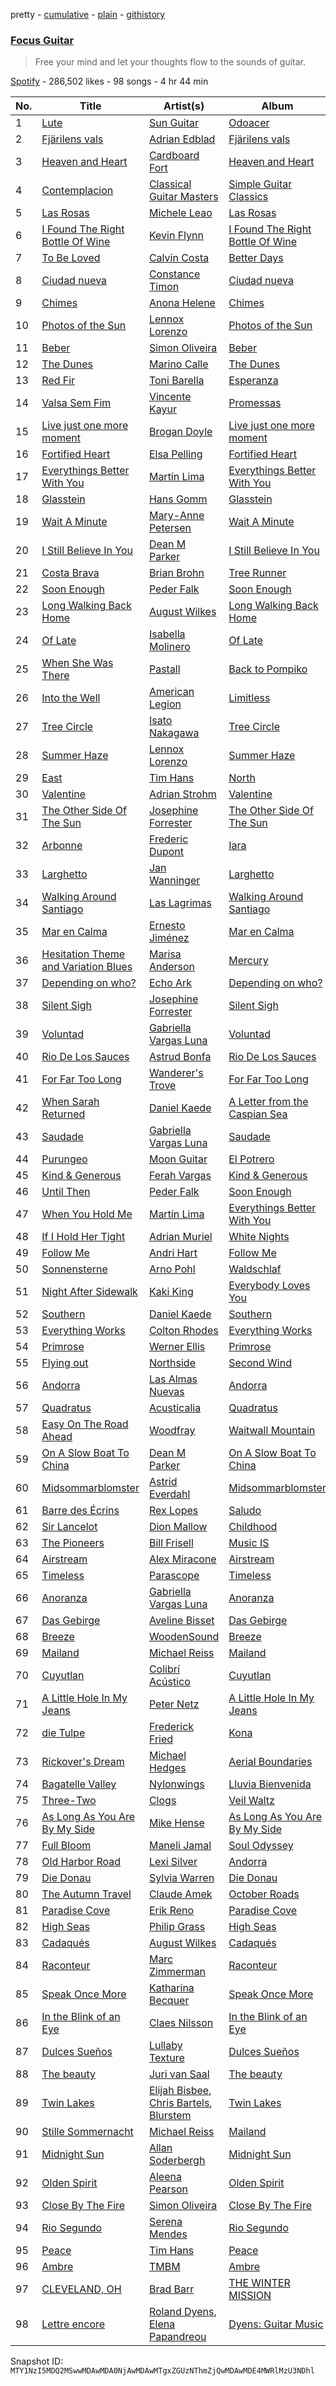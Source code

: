 pretty - [cumulative](/playlists/cumulative/37i9dQZF1DXc6Umi4GHdr1.md) - [plain](/playlists/plain/37i9dQZF1DXc6Umi4GHdr1) - [githistory](https://github.githistory.xyz/mackorone/spotify-playlist-archive/blob/main/playlists/plain/37i9dQZF1DXc6Umi4GHdr1)

### [Focus Guitar](https://open.spotify.com/playlist/37i9dQZF1DXc6Umi4GHdr1)

> Free your mind and let your thoughts flow to the sounds of guitar.

[Spotify](https://open.spotify.com/user/spotify) - 286,502 likes - 98 songs - 4 hr 44 min

| No. | Title | Artist(s) | Album | Length |
|---|---|---|---|---|
| 1 | [Lute](https://open.spotify.com/track/2NdSxdafeYHyE0UT2tu2CR) | [Sun Guitar](https://open.spotify.com/artist/0RIvnFewvejl7pKPF0hcFg) | [Odoacer](https://open.spotify.com/album/6Zgfn2b9hQTXgN4tOVuau3) | 2:57 |
| 2 | [Fjärilens vals](https://open.spotify.com/track/0c8qw1e6EKLoSP0ST7jByu) | [Adrian Edblad](https://open.spotify.com/artist/1BULcfR4Qb9AWG696JouwW) | [Fjärilens vals](https://open.spotify.com/album/5uy8qV2Gc7M3bzfcOyrDBr) | 2:07 |
| 3 | [Heaven and Heart](https://open.spotify.com/track/2UEAKcbYQuvWjdB5FejH0D) | [Cardboard Fort](https://open.spotify.com/artist/6REpB3pDhUNmdel10sIhaB) | [Heaven and Heart](https://open.spotify.com/album/263bN9QIKj9Qjg6goyYJbk) | 2:20 |
| 4 | [Contemplacion](https://open.spotify.com/track/5VwqDvZOyX2MVPlfr0jLmd) | [Classical Guitar Masters](https://open.spotify.com/artist/7ctJVvTo1OFEHP1YgNAKzm) | [Simple Guitar Classics](https://open.spotify.com/album/67AHA6cXLgJRX7WgLbp1Ma) | 3:43 |
| 5 | [Las Rosas](https://open.spotify.com/track/62eMqR3ynGdonHy5ObmWTL) | [Michele Leao](https://open.spotify.com/artist/6FjXAOfjiavprwnGzY0YvF) | [Las Rosas](https://open.spotify.com/album/0amg2YvWMSMYRmAaxUsj5T) | 2:41 |
| 6 | [I Found The Right Bottle Of Wine](https://open.spotify.com/track/2rFbFGCYmtwuUDEVSTyQ82) | [Kevin Flynn](https://open.spotify.com/artist/6Bgvv35hEHNuAeOQoNmpAm) | [I Found The Right Bottle Of Wine](https://open.spotify.com/album/3s9PCTNI5xhZ5zgkcU7nOB) | 3:20 |
| 7 | [To Be Loved](https://open.spotify.com/track/3nrcRpG5QBCXITQMs2i5FL) | [Calvin Costa](https://open.spotify.com/artist/2DuNm4y5XDTQuFqIgv8rZP) | [Better Days](https://open.spotify.com/album/78Sv1TPZppB1jXVbmc2In3) | 2:30 |
| 8 | [Ciudad nueva](https://open.spotify.com/track/2tOy5Z4ECTD5AaEDqR4Khb) | [Constance Timon](https://open.spotify.com/artist/5svEYMmK1IFN983jkqrG7f) | [Ciudad nueva](https://open.spotify.com/album/5hEsUfEEb8BtmGvo0iJgFp) | 2:36 |
| 9 | [Chimes](https://open.spotify.com/track/5SUEH5VIVUmIDyynFsjFgb) | [Anona Helene](https://open.spotify.com/artist/489KvuYBhHiNJYYnb2d2l2) | [Chimes](https://open.spotify.com/album/0FVTcnV3vxODYuvgviCTaU) | 2:47 |
| 10 | [Photos of the Sun](https://open.spotify.com/track/6pnuVKbhK0ROctyEzFpz5G) | [Lennox Lorenzo](https://open.spotify.com/artist/6t2AbQr1GudAPoxHZSsOTM) | [Photos of the Sun](https://open.spotify.com/album/6rKBI95x3OvQyTnyuNYXeH) | 2:53 |
| 11 | [Beber](https://open.spotify.com/track/6zdOx3LZzFC2N8sktS9Q9d) | [Simon Oliveira](https://open.spotify.com/artist/2XakqbuJZsTHDXb0NbSqvr) | [Beber](https://open.spotify.com/album/3cY2rn8DBLUH2JCI4w15km) | 4:13 |
| 12 | [The Dunes](https://open.spotify.com/track/0HRRkGGFpMQH1AMLUDYjc1) | [Marino Calle](https://open.spotify.com/artist/7B5DgVnyn7BhJ3gWxIWCYJ) | [The Dunes](https://open.spotify.com/album/0zHcpVeaC1y6X1hYDKklKL) | 2:47 |
| 13 | [Red Fir](https://open.spotify.com/track/5Wrj84CT8f8eVf2Dr9DfLV) | [Toni Barella](https://open.spotify.com/artist/4SG1RjKd3TiXxwZ36G6tut) | [Esperanza](https://open.spotify.com/album/2TcqC96KU39tGmStFfx4AT) | 2:41 |
| 14 | [Valsa Sem Fim](https://open.spotify.com/track/309fOMTlQ4uqIq85Uj1EDw) | [Vincente Kayur](https://open.spotify.com/artist/25vzXhzKXpVJmDPidt6xYE) | [Promessas](https://open.spotify.com/album/5fBRfmRUoA5E8D8PxwAqpE) | 3:13 |
| 15 | [Live just one more moment](https://open.spotify.com/track/3a2YKVcHmyXPZvWGofVTZ6) | [Brogan Doyle](https://open.spotify.com/artist/1Vefdiw82VOjbwc5y7iQyg) | [Live just one more moment](https://open.spotify.com/album/52cRGasaOFSkOte69HO7Yf) | 2:22 |
| 16 | [Fortified Heart](https://open.spotify.com/track/4nr0dChikzW0GQM7m1e0r8) | [Elsa Pelling](https://open.spotify.com/artist/6m3MUFzflTDG8M0r7Isk9U) | [Fortified Heart](https://open.spotify.com/album/6QluqiIXnhbDfhsNd44AGk) | 3:21 |
| 17 | [Everythings Better With You](https://open.spotify.com/track/0RV12YvPOxIqg21RqyxVPs) | [Martín Lima](https://open.spotify.com/artist/5e3qpW081a7wvT7G2EIj51) | [Everythings Better With You](https://open.spotify.com/album/15PxMtybhysgz6fQRK6PRf) | 2:13 |
| 18 | [Glasstein](https://open.spotify.com/track/07q8iSWZqva1YDK65LjDms) | [Hans Gomm](https://open.spotify.com/artist/07e4xZ71yEbqm5YGBae1gs) | [Glasstein](https://open.spotify.com/album/6xDVBjvLuvkM7mn99k79hz) | 2:56 |
| 19 | [Wait A Minute](https://open.spotify.com/track/1JXcIdNOsdZepUrvsfXOEo) | [Mary\-Anne Petersen](https://open.spotify.com/artist/10jkdLoGCp06EB8vIRKAWO) | [Wait A Minute](https://open.spotify.com/album/1RG0woIFkj9cbmuMRVl7fV) | 2:42 |
| 20 | [I Still Believe In You](https://open.spotify.com/track/0cRv6i0wB4WObSQxJriIea) | [Dean M Parker](https://open.spotify.com/artist/1QuHekBuKJTCJa4R0ZbzdT) | [I Still Believe In You](https://open.spotify.com/album/6BDHTLktaSrdqKvRD98VG4) | 2:36 |
| 21 | [Costa Brava](https://open.spotify.com/track/7HlZjFFk6Q9gLuotuvH44S) | [Brian Brohn](https://open.spotify.com/artist/4IvSlgyUcZU9Ru7rEAVtAQ) | [Tree Runner](https://open.spotify.com/album/3GDQ6Ds2GPGA7C505UseMo) | 3:05 |
| 22 | [Soon Enough](https://open.spotify.com/track/6W7rCXxaqacJGS4Lo6w3pf) | [Peder Falk](https://open.spotify.com/artist/1FwT2tXznx06RdocBzl16z) | [Soon Enough](https://open.spotify.com/album/3QQXybzOkugKZwfe9kX2lV) | 2:05 |
| 23 | [Long Walking Back Home](https://open.spotify.com/track/3rlhZSPaSjM9Xf3R8iInwG) | [August Wilkes](https://open.spotify.com/artist/19gSkzJPz68TJCpd3RIbm5) | [Long Walking Back Home](https://open.spotify.com/album/2uEL6m8Pq3u7m3HirU4NxX) | 3:08 |
| 24 | [Of Late](https://open.spotify.com/track/4evlwCXiSNsnuaFwWuHXge) | [Isabella Molinero](https://open.spotify.com/artist/37C7aJnXB81MAsj0UqX4PV) | [Of Late](https://open.spotify.com/album/3zSOTg5EL4xTzLjYJf3ETP) | 2:04 |
| 25 | [When She Was There](https://open.spotify.com/track/5rOfd0ZqNPDzFWEgROvIdz) | [Pastall](https://open.spotify.com/artist/4xWbSW8Fkjt8DVkJ5QDIvV) | [Back to Pompiko](https://open.spotify.com/album/5Iir2VRVIrPf09KEW7ONMH) | 3:20 |
| 26 | [Into the Well](https://open.spotify.com/track/0cSbVRsr50elwoPcp6m2XA) | [American Legion](https://open.spotify.com/artist/0jffXLYJMz2VeBonnuICk3) | [Limitless](https://open.spotify.com/album/3Fj1XxYEFoqgXMP2JalxB8) | 2:35 |
| 27 | [Tree Circle](https://open.spotify.com/track/03CLghlf8FCjjjhvZg3OjC) | [Isato Nakagawa](https://open.spotify.com/artist/7H7kbnGiqnG8GYDtDALthl) | [Tree Circle](https://open.spotify.com/album/6scj26E3tVRTzcBkkx5qRB) | 3:08 |
| 28 | [Summer Haze](https://open.spotify.com/track/1IrUtiuz3vvVGBrZBURdMh) | [Lennox Lorenzo](https://open.spotify.com/artist/6t2AbQr1GudAPoxHZSsOTM) | [Summer Haze](https://open.spotify.com/album/6b5M9uiTVphHivV0LrXWeO) | 1:38 |
| 29 | [East](https://open.spotify.com/track/0EXR9AfcquwLS4yksMql29) | [Tim Hans](https://open.spotify.com/artist/432QjwpddzTUEL02W60QRg) | [North](https://open.spotify.com/album/7aK3SFbPLVvrsL62GGOjxF) | 2:38 |
| 30 | [Valentine](https://open.spotify.com/track/2iRhWAN9jmQSb43ucKRiJJ) | [Adrian Strohm](https://open.spotify.com/artist/1Rs3hpkbsgsgFiavB9Id1i) | [Valentine](https://open.spotify.com/album/4gHQh1PpIXkBOd4VHtPG3i) | 2:18 |
| 31 | [The Other Side Of The Sun](https://open.spotify.com/track/1tQC5wVWIxwsSTY5lPXIeI) | [Josephine Forrester](https://open.spotify.com/artist/3hGRgVdSwQQVheMJ6pizcz) | [The Other Side Of The Sun](https://open.spotify.com/album/7DnYdqzWAnfnJEmqFlyBbi) | 2:35 |
| 32 | [Arbonne](https://open.spotify.com/track/39lP6wfJd0sADo8QQVNuPo) | [Frederic Dupont](https://open.spotify.com/artist/1kG7NP29tzvsYI6dEmOZFF) | [Iara](https://open.spotify.com/album/0gPVXKxCJ2nkXFiG1HPMtb) | 3:17 |
| 33 | [Larghetto](https://open.spotify.com/track/3NvvbRZxy4yis6QTaHyVMx) | [Jan Wanninger](https://open.spotify.com/artist/2lVbTuG8gjTFAX8WH5zyDs) | [Larghetto](https://open.spotify.com/album/03t88DnqTMUehsrndDhDf1) | 3:05 |
| 34 | [Walking Around Santiago](https://open.spotify.com/track/547zA3UNGPouhvPF0LCpt7) | [Las Lagrimas](https://open.spotify.com/artist/4CFUyjHnUwIb4SryCWffqN) | [Walking Around Santiago](https://open.spotify.com/album/0ZIPPkIC1LFYM3W5HyPewJ) | 4:46 |
| 35 | [Mar en Calma](https://open.spotify.com/track/3ixw6dc0jP30Vw8WmV36tT) | [Ernesto Jiménez](https://open.spotify.com/artist/6xf34gZLMObXtgYsbmyjRS) | [Mar en Calma](https://open.spotify.com/album/2w5M7NjPdfKtcNjknLwHuV) | 2:15 |
| 36 | [Hesitation Theme and Variation Blues](https://open.spotify.com/track/2h4KmvKPMxvZjTpHTpq2FE) | [Marisa Anderson](https://open.spotify.com/artist/5j2d5CS0sh2LTpFsrKAFcW) | [Mercury](https://open.spotify.com/album/0ltORgLqzn1ZWiu6a49Cyv) | 2:22 |
| 37 | [Depending on who?](https://open.spotify.com/track/6HdiridEw4dd3ry3YIi8bW) | [Echo Ark](https://open.spotify.com/artist/3i21BFL67igZbgH8Pj0Xlz) | [Depending on who?](https://open.spotify.com/album/0Qd0NaMIJwAdJcjLFpEBCX) | 2:35 |
| 38 | [Silent Sigh](https://open.spotify.com/track/612dMYgROLM8ZTF7ucY41U) | [Josephine Forrester](https://open.spotify.com/artist/3hGRgVdSwQQVheMJ6pizcz) | [Silent Sigh](https://open.spotify.com/album/5znmBBJ5OV0jVSMFX9a7rT) | 2:45 |
| 39 | [Voluntad](https://open.spotify.com/track/5XHgDP6VEOqMbhFLqh78Xx) | [Gabriella Vargas Luna](https://open.spotify.com/artist/1P3NtjxAwU5gdEev4Pd93O) | [Voluntad](https://open.spotify.com/album/2rV6cBlzGCjPaQZDTSbbWJ) | 2:51 |
| 40 | [Rio De Los Sauces](https://open.spotify.com/track/693lY3L3XadRUYWEQoYHtb) | [Astrud Bonfa](https://open.spotify.com/artist/0YYKO7hybCYf1mjeXDADA7) | [Rio De Los Sauces](https://open.spotify.com/album/3rW87wBuoMnxn5CIdesQ7I) | 2:49 |
| 41 | [For Far Too Long](https://open.spotify.com/track/4bxljmuDdjLpfXRM98FFl3) | [Wanderer's Trove](https://open.spotify.com/artist/5G70OWQLpkb6IXJU1ut7E1) | [For Far Too Long](https://open.spotify.com/album/5MwHzCqgiHv2Pue2ov9y6z) | 4:56 |
| 42 | [When Sarah Returned](https://open.spotify.com/track/2OJk9I2pmnYKB9zQzrodK6) | [Daniel Kaede](https://open.spotify.com/artist/6aup7uM4yUHX9NLba0sxmt) | [A Letter from the Caspian Sea](https://open.spotify.com/album/7mfyhobbOqeqqtf9JH3ssk) | 2:36 |
| 43 | [Saudade](https://open.spotify.com/track/2sVKwpi20O0WkibAdxWQk4) | [Gabriella Vargas Luna](https://open.spotify.com/artist/1P3NtjxAwU5gdEev4Pd93O) | [Saudade](https://open.spotify.com/album/6nkyNZGse00wWlhvhXsRFs) | 2:27 |
| 44 | [Purungeo](https://open.spotify.com/track/602kc4KIpZZ0D3wHRgfhEt) | [Moon Guitar](https://open.spotify.com/artist/2nvKK4Tioprvfztd0hbEQz) | [El Potrero](https://open.spotify.com/album/72dgfdG0wp3V71Tp15Mx5E) | 2:29 |
| 45 | [Kind & Generous](https://open.spotify.com/track/5OM5dE5QyrXSAHDiNELsta) | [Ferah Vargas](https://open.spotify.com/artist/7I2QqjVyk5dDrmPSiJgT1h) | [Kind & Generous](https://open.spotify.com/album/0RYH3vRRJP2wY0IZnhxg8R) | 3:21 |
| 46 | [Until Then](https://open.spotify.com/track/6AEU8t2mTdeVdfP5JyIUUf) | [Peder Falk](https://open.spotify.com/artist/1FwT2tXznx06RdocBzl16z) | [Soon Enough](https://open.spotify.com/album/3QQXybzOkugKZwfe9kX2lV) | 2:07 |
| 47 | [When You Hold Me](https://open.spotify.com/track/4mDch7mKVDPFcF8TD5v6p6) | [Martín Lima](https://open.spotify.com/artist/5e3qpW081a7wvT7G2EIj51) | [Everythings Better With You](https://open.spotify.com/album/15PxMtybhysgz6fQRK6PRf) | 2:10 |
| 48 | [If I Hold Her Tight](https://open.spotify.com/track/7DyqszQV23g2raAm9hYskl) | [Adrian Muriel](https://open.spotify.com/artist/0JSV9pQZCkhOL2pLXOGO3T) | [White Nights](https://open.spotify.com/album/2OOVDZBJZmeyXxg2OzhlL7) | 3:41 |
| 49 | [Follow Me](https://open.spotify.com/track/3mcnh0DtILL5mjk0dwR3oD) | [Andri Hart](https://open.spotify.com/artist/59R6a52V4bd0isZZXpazzL) | [Follow Me](https://open.spotify.com/album/0a6JQdPkBBa0mIYBVe7qj2) | 3:20 |
| 50 | [Sonnensterne](https://open.spotify.com/track/3y1gTkcn6Vp1qFj0mLWH5L) | [Arno Pohl](https://open.spotify.com/artist/711DDi0p3SKq9UI82cvuhT) | [Waldschlaf](https://open.spotify.com/album/7dE6eIR5CifPhi9u2EuZtq) | 3:26 |
| 51 | [Night After Sidewalk](https://open.spotify.com/track/0JUa8PNsS6fvWz2Keb5KLq) | [Kaki King](https://open.spotify.com/artist/1s2pki7lATUaBOL76E3vCV) | [Everybody Loves You](https://open.spotify.com/album/5CbsLK7qbFYtYsGrUTwy3L) | 3:30 |
| 52 | [Southern](https://open.spotify.com/track/1MZDSZNmYSWR5IIRmmPCXm) | [Daniel Kaede](https://open.spotify.com/artist/6aup7uM4yUHX9NLba0sxmt) | [Southern](https://open.spotify.com/album/0s2CFBb8tEHleuDk01vwfz) | 2:38 |
| 53 | [Everything Works](https://open.spotify.com/track/11jKvrtLFbV0xALgUCTZLe) | [Colton Rhodes](https://open.spotify.com/artist/2s0UVTXzeFVuHYKKYcJNbk) | [Everything Works](https://open.spotify.com/album/5CC9fWU5JHy9usLNe9ZusV) | 3:31 |
| 54 | [Primrose](https://open.spotify.com/track/0LQs4d7gVIBlqKCbWuF2R1) | [Werner Ellis](https://open.spotify.com/artist/6ipIg3Lr5yMA3BhgN8D6ai) | [Primrose](https://open.spotify.com/album/5Gh7vqOzgceuNfyFBzR4nT) | 2:48 |
| 55 | [Flying out](https://open.spotify.com/track/0em6UnHzNwrpy2Bg13FQVE) | [Northside](https://open.spotify.com/artist/1dNJvEGHHgzCsXqfXuMxYy) | [Second Wind](https://open.spotify.com/album/00nScRMmuLvmAywU5VPdln) | 3:18 |
| 56 | [Andorra](https://open.spotify.com/track/6LoBY8H1V4JMpXTcWO73Db) | [Las Almas Nuevas](https://open.spotify.com/artist/5LSP2iBRUfSpFUY7xOislt) | [Andorra](https://open.spotify.com/album/5Myhfafww3fj0Fb38ycbYx) | 2:23 |
| 57 | [Quadratus](https://open.spotify.com/track/4fLFwoT3vSS0T91CoM3ret) | [Acusticalia](https://open.spotify.com/artist/0JsktCrX85DtrZ4PWbs3bv) | [Quadratus](https://open.spotify.com/album/3grqGdMjTua4nwiGXKc7GB) | 2:43 |
| 58 | [Easy On The Road Ahead](https://open.spotify.com/track/1bEeNRyUZ236ES8UyPSJxF) | [Woodfray](https://open.spotify.com/artist/1oMo7wloYRSjSQNKgnJlRc) | [Waitwall Mountain](https://open.spotify.com/album/1PSaMx8sT3d1hVK7nUz9tX) | 2:30 |
| 59 | [On A Slow Boat To China](https://open.spotify.com/track/31BnXTHUTtbowXVx3lc0Es) | [Dean M Parker](https://open.spotify.com/artist/1QuHekBuKJTCJa4R0ZbzdT) | [On A Slow Boat To China](https://open.spotify.com/album/2YXLeyv7L6ZXiIzX00jjMe) | 2:11 |
| 60 | [Midsommarblomster](https://open.spotify.com/track/1m5RLwW0Bkmkb5yeCn33du) | [Astrid Everdahl](https://open.spotify.com/artist/3Qj9pNM2oNE8oSVjw6KBOz) | [Midsommarblomster](https://open.spotify.com/album/61xdS2VlEuTV5Qy0VvoPCv) | 3:07 |
| 61 | [Barre des Écrins](https://open.spotify.com/track/72hU3FPZi4aiqzt5paPu7x) | [Rex Lopes](https://open.spotify.com/artist/45X82ZBJp4VUU6UkCXNm54) | [Saludo](https://open.spotify.com/album/6ZWaw4NPpuBF57v0ap05Ug) | 3:09 |
| 62 | [Sir Lancelot](https://open.spotify.com/track/2CPWOD9WJN19q2NY2sqpq7) | [Dion Mallow](https://open.spotify.com/artist/5tXQhgmU6CraHI0dbj6BdQ) | [Childhood](https://open.spotify.com/album/6t2utOCjrCkGnyYGEh6Ygg) | 2:53 |
| 63 | [The Pioneers](https://open.spotify.com/track/6cuKQazicx5r7o5NQEp1uL) | [Bill Frisell](https://open.spotify.com/artist/3SONlwqLIP2GtaMh9pLYe5) | [Music IS](https://open.spotify.com/album/5ngpdhJLdTnAPBV03GgOLb) | 4:13 |
| 64 | [Airstream](https://open.spotify.com/track/4Dh7eyJf2nJgPfpQAOiL7z) | [Alex Miracone](https://open.spotify.com/artist/4AbloHgnodXgCbW2JHB3Jh) | [Airstream](https://open.spotify.com/album/4SBHi1gf4x4rlDr6DEHw16) | 3:44 |
| 65 | [Timeless](https://open.spotify.com/track/21Av8NmwEwc6uYIjjeUm54) | [Parascope](https://open.spotify.com/artist/3HL4rODpP9DHDgCUlsJnvG) | [Timeless](https://open.spotify.com/album/37Ffg43nlbeDlocMD3VtPj) | 2:28 |
| 66 | [Anoranza](https://open.spotify.com/track/6aq1erKhdTigJdqnoeWCrz) | [Gabriella Vargas Luna](https://open.spotify.com/artist/1P3NtjxAwU5gdEev4Pd93O) | [Anoranza](https://open.spotify.com/album/29qvE6ctOnyrUJWZODkMhV) | 2:48 |
| 67 | [Das Gebirge](https://open.spotify.com/track/12gTq55jChsH7RIFX6LoBP) | [Aveline Bisset](https://open.spotify.com/artist/3rAcgQY59qmzetC75wYKbJ) | [Das Gebirge](https://open.spotify.com/album/6CraOjno7t4Lr9buQoXOIw) | 2:34 |
| 68 | [Breeze](https://open.spotify.com/track/0m2ai6kCVY9meGot1RZwqz) | [WoodenSound](https://open.spotify.com/artist/0ouvNQ3dhZP8pyPHngaS9U) | [Breeze](https://open.spotify.com/album/6Ps3PkSR3CoAEcNUToyzzg) | 2:24 |
| 69 | [Mailand](https://open.spotify.com/track/01OhsWPqUqCAU9fOhfNvyc) | [Michael Reiss](https://open.spotify.com/artist/0KuRSjM6OFX0mH6GW5Shvy) | [Mailand](https://open.spotify.com/album/09sikqypQw7jfncJ7EncKq) | 3:25 |
| 70 | [Cuyutlan](https://open.spotify.com/track/451zGCNVAnPGS9Nv7PI8yQ) | [Colibrí Acústico](https://open.spotify.com/artist/6aKYru6qh4nD6Ivcl3WjUB) | [Cuyutlan](https://open.spotify.com/album/7HhrRiyLX4MJ9m3brNjQ0H) | 2:53 |
| 71 | [A Little Hole In My Jeans](https://open.spotify.com/track/7b6g3CZ4ud4zllVhO9nSMT) | [Peter Netz](https://open.spotify.com/artist/2IrjMzbLiQJ60OBz4dk1ui) | [A Little Hole In My Jeans](https://open.spotify.com/album/3QQLXcFcRaSRmA7WrWB9Wv) | 3:24 |
| 72 | [die Tulpe](https://open.spotify.com/track/2lxdP9tH5uCkKXJi8MfxpK) | [Frederick Fried](https://open.spotify.com/artist/4c38lToOvTzqQJCfS1uNtx) | [Kona](https://open.spotify.com/album/2qaqZMgv6yVLC6XOO5hka9) | 4:01 |
| 73 | [Rickover's Dream](https://open.spotify.com/track/3rbanyAxECNBbFFi2IM0S2) | [Michael Hedges](https://open.spotify.com/artist/3IqoFUpoJi1qvebL8Vi2aK) | [Aerial Boundaries](https://open.spotify.com/album/2hgrTinAeHSNaSPzLFoamH) | 4:50 |
| 74 | [Bagatelle Valley](https://open.spotify.com/track/1JaFCtOHjdzp0X5ReBZj4g) | [Nylonwings](https://open.spotify.com/artist/2FLK3ubX0vLLfbU5ViuJTN) | [Lluvia Bienvenida](https://open.spotify.com/album/4TItwlcBMFW12yGES5lBCA) | 3:07 |
| 75 | [Three\-Two](https://open.spotify.com/track/12crmTFG4QHnePz3KYMlD1) | [Clogs](https://open.spotify.com/artist/12BDNYhvDp2RIeF9pabPzv) | [Veil Waltz](https://open.spotify.com/album/6u7QsDt1OyTk6W29X8PNwr) | 4:35 |
| 76 | [As Long As You Are By My Side](https://open.spotify.com/track/2UrLjcS494QMLJbzYgOXht) | [Mike Hense](https://open.spotify.com/artist/3NU4JVUYY3da2SyQjksPDh) | [As Long As You Are By My Side](https://open.spotify.com/album/6V5508TydVNEnHXsgUeW0q) | 2:22 |
| 77 | [Full Bloom](https://open.spotify.com/track/6WiykMhEcWvMzL5SQhtdrY) | [Maneli Jamal](https://open.spotify.com/artist/3jvyO2jDkfBe2vuI6euFny) | [Soul Odyssey](https://open.spotify.com/album/655DVNIphpZShWuF9Ejmfc) | 2:42 |
| 78 | [Old Harbor Road](https://open.spotify.com/track/194ujg6jw02wiPs6GLqPl5) | [Lexi Silver](https://open.spotify.com/artist/1xs4hNvOlaVhbnA6OeCp9B) | [Andorra](https://open.spotify.com/album/2Qo97FlkMgmjeaoaCjqQ8e) | 3:05 |
| 79 | [Die Donau](https://open.spotify.com/track/2cZMVymCXBcY4KDr0Qag2f) | [Sylvia Warren](https://open.spotify.com/artist/0Jvjt5h5TJPxU0hsoTljL7) | [Die Donau](https://open.spotify.com/album/1hcqmGoCbBo79hyTfMLnl9) | 2:42 |
| 80 | [The Autumn Travel](https://open.spotify.com/track/7LP1t5oBkzHKN7382egeou) | [Claude Amek](https://open.spotify.com/artist/4M0jA8df8J36E5xsqNGaAT) | [October Roads](https://open.spotify.com/album/3Ms99VQwBTFGwgxroh8Cpr) | 1:48 |
| 81 | [Paradise Cove](https://open.spotify.com/track/3lCez1NMvH5SXtWDYT6pSR) | [Erik Reno](https://open.spotify.com/artist/4QL7rtAbYIAQ3sIsffoIz0) | [Paradise Cove](https://open.spotify.com/album/7w6OR7HvoGdQqDAoG271fw) | 4:16 |
| 82 | [High Seas](https://open.spotify.com/track/6SCqDHH0cPWjb5RoO8JeJv) | [Philip Grass](https://open.spotify.com/artist/1P6oBwSLIpnKBsIObVaIj1) | [High Seas](https://open.spotify.com/album/4Y6eHC85yEXFPA0o6ClDgF) | 2:29 |
| 83 | [Cadaqués](https://open.spotify.com/track/4It0oWesPCt0G0h7HtaUca) | [August Wilkes](https://open.spotify.com/artist/19gSkzJPz68TJCpd3RIbm5) | [Cadaqués](https://open.spotify.com/album/6fdgn796SWB1DhUvDHU9wq) | 1:58 |
| 84 | [Raconteur](https://open.spotify.com/track/06qPEPcQwF1tZWWxRvDVPI) | [Marc Zimmerman](https://open.spotify.com/artist/4j9koj6rBTYpRH9ESdhwKr) | [Raconteur](https://open.spotify.com/album/3XWGX9Y84mIXoSYAUXRN0u) | 2:17 |
| 85 | [Speak Once More](https://open.spotify.com/track/2HUIWdVfSsoLeC20cgX7YB) | [Katharina Becquer](https://open.spotify.com/artist/5BT146Y5PHI3f8l5ocNQCC) | [Speak Once More](https://open.spotify.com/album/4n0apJdJD2i8Z2xajNujPb) | 1:51 |
| 86 | [In the Blink of an Eye](https://open.spotify.com/track/1R1Efo6OOyo9SnR5sdl6dX) | [Claes Nilsson](https://open.spotify.com/artist/3AdcSxxep8tZESjs9K3mZ9) | [In the Blink of an Eye](https://open.spotify.com/album/1a1CrU23YN5PGR4ln2qlg0) | 2:47 |
| 87 | [Dulces Sueños](https://open.spotify.com/track/0sNwS8yvAm4qiDt5wxMQqJ) | [Lullaby Texture](https://open.spotify.com/artist/1nniTSIKfKilcQ0gdDTsvW) | [Dulces Sueños](https://open.spotify.com/album/0Z0MbM8YTWu2BzoqZymHff) | 2:36 |
| 88 | [The beauty](https://open.spotify.com/track/1N35jodnlu7EdXVRn6xUSk) | [Juri van Saal](https://open.spotify.com/artist/4A2xXIV6Lb1Rn69X3sQanA) | [The beauty](https://open.spotify.com/album/2WckICyFQx4UBmaPNeDqik) | 2:52 |
| 89 | [Twin Lakes](https://open.spotify.com/track/5dRdpP3qiQXVfKqHZ5IQwr) | [Elijah Bisbee](https://open.spotify.com/artist/2C06lmmEcAw2OsGFUCOfPH), [Chris Bartels](https://open.spotify.com/artist/4RVdMNwTuWJAPTYpzBri7K), [Blurstem](https://open.spotify.com/artist/0FXk0xKcMcLfLjkGduqGkn) | [Twin Lakes](https://open.spotify.com/album/4PUnsy0zjlBSkhm7rI1hrS) | 4:01 |
| 90 | [Stille Sommernacht](https://open.spotify.com/track/1cY7l6Dqj0Sq6qPlCHiepj) | [Michael Reiss](https://open.spotify.com/artist/0KuRSjM6OFX0mH6GW5Shvy) | [Mailand](https://open.spotify.com/album/09sikqypQw7jfncJ7EncKq) | 3:34 |
| 91 | [Midnight Sun](https://open.spotify.com/track/49np3roHmTZhiHhO4P2suj) | [Allan Soderbergh](https://open.spotify.com/artist/3xqsMFRhJhUFZo7ktD34rU) | [Midnight Sun](https://open.spotify.com/album/4Vghw5bCOZnBkD4W1Mr9I9) | 1:50 |
| 92 | [Olden Spirit](https://open.spotify.com/track/47bcgrek5JN64aJcLfPhX6) | [Aleena Pearson](https://open.spotify.com/artist/3RHvJYGOCSevN0zecANjhh) | [Olden Spirit](https://open.spotify.com/album/6nFuuKj4bGj7Ufj6ufFcfj) | 2:29 |
| 93 | [Close By The Fire](https://open.spotify.com/track/5hOXnyfvjzAPaqMP9lpojq) | [Simon Oliveira](https://open.spotify.com/artist/2XakqbuJZsTHDXb0NbSqvr) | [Close By The Fire](https://open.spotify.com/album/5KzN2hat37o397IEZ25Zb7) | 3:25 |
| 94 | [Rio Segundo](https://open.spotify.com/track/5jBlWBEf1MI1R2SasOZsuL) | [Serena Mendes](https://open.spotify.com/artist/6NPbeRsuxTEwa7lMDnZLLz) | [Rio Segundo](https://open.spotify.com/album/3gLjkFuD4BrEWG1AbScPaU) | 2:49 |
| 95 | [Peace](https://open.spotify.com/track/6F0EP7RuYpUsIvppMg4NvY) | [Tim Hans](https://open.spotify.com/artist/432QjwpddzTUEL02W60QRg) | [Peace](https://open.spotify.com/album/6mwJ5ErXnK8ylr8AidBzsR) | 2:45 |
| 96 | [Ambre](https://open.spotify.com/track/1rFdALiqOX8kNni9pfZmV4) | [TMBM](https://open.spotify.com/artist/52z20tKbBxd3cmVPXzm2wL) | [Ambre](https://open.spotify.com/album/2xlkLv8kVIODBwA5pt6RbC) | 3:44 |
| 97 | [CLEVELAND, OH](https://open.spotify.com/track/7xAGtSGZCmzZ4gkJetmnoq) | [Brad Barr](https://open.spotify.com/artist/6FHxCoGlbKV6cvqO2AMaKv) | [THE WINTER MISSION](https://open.spotify.com/album/05dhqFgu0AVrq1qMjHhcfq) | 1:34 |
| 98 | [Lettre encore](https://open.spotify.com/track/7fMaXYCcmEt2rDcXcGpYMl) | [Roland Dyens](https://open.spotify.com/artist/004s3WVecP2IQy7Hw8gfoi), [Elena Papandreou](https://open.spotify.com/artist/79nEvQEOGsm8elVnhpeiP3) | [Dyens: Guitar Music](https://open.spotify.com/album/6gNJf8Eb2dGtKWWkmjJdGq) | 1:39 |

Snapshot ID: `MTY1NzI5MDQ2MSwwMDAwMDA0NjAwMDAwMTgxZGUzNThmZjQwMDAwMDE4MWRlMzU3NDhl`
